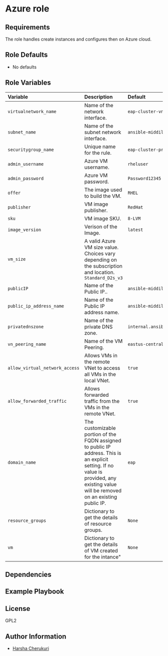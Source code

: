 Azure role
====================

Requirements
------------

The role handles create instances and configures then on Azure cloud.

<!--start argument_specs-->
Role Defaults
-------------

* No defaults


Role Variables
--------------

| Variable | Description | Default |
|:---------|:------------|:--------|
|`virtualnetwork_name`| Name of the network interface. | `eap-cluster-vnet`|
|`subnet_name`| Name of the subnet network interface. | `ansible-middileware-subnet`|
|`securitygroup_name`| Unique name for the rule. | `eap-cluster-private-snet`|
|`admin_username`| Azure VM username. | `rheluser`|
|`admin_password`| Azure VM password. | `Password12345`|
|`offer`| The image used to build the VM. | `RHEL`|
|`publisher`| VM image publisher. | `RedHat`|
|`sku`| VM image SKU. | `8-LVM`|
|`image_version`| Verison of the Image. | `latest`|
|`vm_size`| A valid Azure VM size value. Choices vary depending on the subscription and location. `Standard_D2s_v3`|
|`publicIP`| Name of the Public IP.. | `ansible-middileware-ip`|
|`public_ip_address_name`| Name of the Public IP address name. | `ansible-middileware-public-ip`|
|`privatednszone`| Name of the private DNS zone. | `internal.ansiblemiddleware.com`|
|`vn_peering_name`| Name of the VM Peering. | `eastus-centralus-peering`|
|`allow_virtual_network_access`| Allows VMs in the remote VNet to access all VMs in the local VNet. | `true`|
|`allow_forwarded_traffic`| Allows forwarded traffic from the VMs in the remote VNet. | `true`|
|`domain_name`| The customizable portion of the FQDN assigned to public IP address. This is an explicit setting. If no value is provided, any existing value will be removed on an existing public IP. | `eap`|
|`resource_groups`| Dictionary to get the details of resource groups. | `None`|
|`vm`| Dictionary to get the details of VM created for the intance" | `None`|

<!--end argument_specs-->

Dependencies
------------


Example Playbook
----------------

License
-------

GPL2

Author Information
------------------

* [Harsha Cherukuri](https://github.com/hcherukuri)
